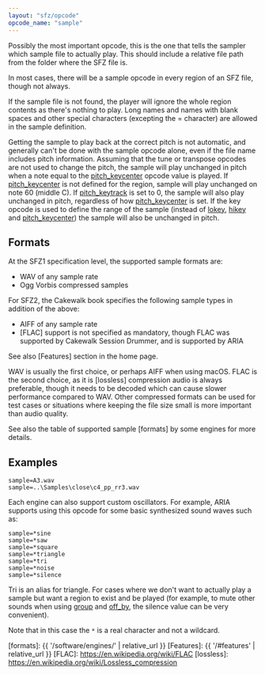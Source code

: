 ```yaml
---
layout: "sfz/opcode"
opcode_name: "sample"
---
```

Possibly the most important opcode, this is the one that tells the sampler which
sample file to actually play. This should include a relative file path from the
folder where the SFZ file is.

In most cases, there will be a sample opcode in every region of an SFZ file,
though not always.

If the sample file is not found, the player will ignore the whole region
contents as there's nothing to play. Long names and names with blank spaces and
other special characters (excepting the = character) are allowed in the sample
definition.

Getting the sample to play back at the correct pitch is not automatic, and
generally can't be done with the sample opcode alone, even if the file name
includes pitch information. Assuming that the tune or transpose opcodes are not
used to change the pitch, the sample will play unchanged in pitch when a note
equal to the [pitch_keycenter] opcode value is played.
If [pitch_keycenter] is not defined for the region, sample will
play unchanged on note 60 (middle C). If [pitch_keytrack]
is set to 0, the sample will also play unchanged in pitch,
regardless of how [pitch_keycenter] is set.
If the key opcode is used to define the range of the sample (instead of [lokey],
[hikey] and [pitch_keycenter]) the sample will also be unchanged in pitch.

## Formats

At the SFZ1 specification level, the supported sample formats are:
+ WAV of any sample rate
+ Ogg Vorbis compressed samples

For SFZ2, the Cakewalk book specifies the following sample types in addition of
the above:
+ AIFF of any sample rate
+ [FLAC] support is not specified as mandatory, though FLAC was supported by
  Cakewalk Session Drummer, and is supported by ARIA

See also [Features] section in the home page.

WAV is usually the first choice, or perhaps AIFF when using macOS.
FLAC is the second choice, as it is [lossless] compression audio is always preferable,
though it needs to be decoded which can cause slower performance compared to WAV.
Other compressed formats can be used for test cases or situations where keeping
the file size small is more important than audio quality.

See also the table of supported sample [formats] by some engines for more details.

## Examples

```
sample=A3.wav
sample=..\Samples\close\c4_pp_rr3.wav
```

Each engine can also support custom oscillators. For example, ARIA supports
using this opcode for some basic synthesized sound waves such as:

```
sample=*sine
sample=*saw
sample=*square
sample=*triangle
sample=*tri
sample=*noise
sample=*silence
```

Tri is an alias for triangle. For cases where we don't want to actually play
a sample but want a region to exist and be played
(for example, to mute other sounds when using [group] and
[off_by], the silence value can be very convenient).

Note that in this case the `*` is a real character and not a wildcard.


[group]:           group
[hikey]:           hikey
[lokey]:           lokey
[off_by]:          off_by
[pitch_keycenter]: pitch_keycenter
[pitch_keytrack]:  pitch_keytrack
[formats]:  {{ '/software/engines/' | relative_url }}
[Features]: {{ '/#features' | relative_url }}
[FLAC]:     https://en.wikipedia.org/wiki/FLAC
[lossless]: https://en.wikipedia.org/wiki/Lossless_compression
